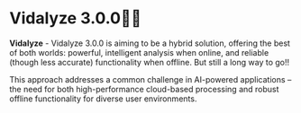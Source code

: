 # Vidalyze 3.0.0🎥💬

**Vidalyze** - Vidalyze 3.0.0 is aiming to be a hybrid solution, offering the best of both worlds: powerful, intelligent analysis when online, and reliable (though less accurate) functionality when offline. But still a long way to go!!

This approach addresses a common challenge in AI-powered applications – the need for both high-performance cloud-based processing and robust offline functionality for diverse user environments.